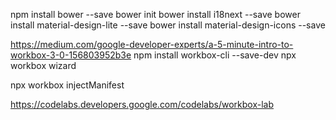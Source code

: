 
npm install bower --save
bower init
bower install i18next --save
bower install material-design-lite --save
bower install material-design-icons --save

https://medium.com/google-developer-experts/a-5-minute-intro-to-workbox-3-0-156803952b3e
npm install workbox-cli --save-dev
npx workbox wizard

npx workbox injectManifest

https://codelabs.developers.google.com/codelabs/workbox-lab

